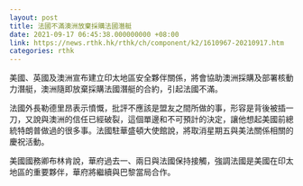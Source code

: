 ```yaml
---
layout: post
title: 法國不滿澳洲放棄採購法國潛艇
date: 2021-09-17 06:45:38.000000000 +08:00
link: https://news.rthk.hk/rthk/ch/component/k2/1610967-20210917.htm
categories: rthk
---
```


美國、英國及澳洲宣布建立印太地區安全夥伴關係，將會協助澳洲採購及部署核動力潛艇，澳洲隨即放棄採購法國潛艇的合約，引起法國不滿。

法國外長勒德里昂表示憤慨，批評不應該是盟友之間所做的事，形容是背後被插一刀，又說與澳洲的信任已經破裂，這個單邊和不可預計的決定，讓他想起美國前總統特朗普做過的很多事。法國駐華盛頓大使館說，將取消星期五與美法關係相關的慶祝活動。

美國國務卿布林肯說，華府過去一、兩日與法國保持接觸，強調法國是美國在印太地區的重要夥伴，華府將繼續與巴黎當局合作。
